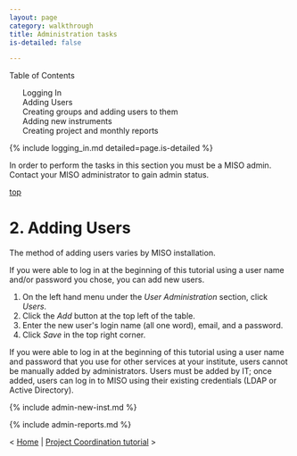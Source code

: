 ```yaml
---
layout: page
category: walkthrough
title: Administration tasks
is-detailed: false

---
```


<div id="toc">
Table of Contents
<ol>
    <li><a href="#logging_in">Logging In</a></li>
    <li><a href="#users">Adding Users</a></li>
    <li><a href="#admin-groups">Creating groups and adding users to them</a></li>
    <li><a href="#admin-new-inst">Adding new instruments</a></li>
    <li><a href="#admin-reports">Creating project and monthly reports</a></li>
</ol>
</div>

{% include logging_in.md detailed=page.is-detailed %}

In order to perform the tasks in this section you must be a MISO admin.
Contact your MISO administrator to gain admin status.

<a name="users" href="#" id="toplink">top</a>

# 2. Adding Users

The method of adding users varies by MISO installation. 

If you were able to log in at the beginning of this tutorial using a user name and/or password
you chose, you can add new users.

1. On the left hand menu under the _User Administration_ section, click _Users_.
1. Click the _Add_ button at the top left of the table.
1. Enter the new user's login name (all one word), email, and a password.
1. Click _Save_ in the top right corner.

If you were able to log in at the beginning of this tutorial using a user name and password 
that you use for other services at your institute, users cannot be manually added by administrators.
Users must be added by IT; once added, users can log in to MISO using their existing credentials 
(LDAP or Active Directory).

{% include admin-new-inst.md %}

{% include admin-reports.md %}


< <a href="plain-index">Home</a> | <a href="plain-1-0-project-coordination">Project Coordination tutorial</a> >
